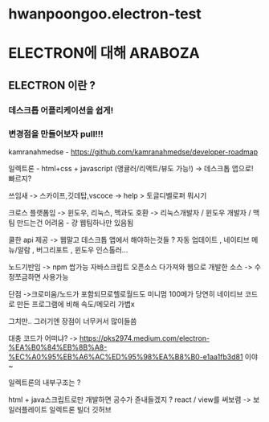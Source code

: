 # hwanpoongoo.electron-test

# ELECTRON에 대해 ARABOZA

## ELECTRON 이란 ?
### 데스크톱 어플리케이션을 쉽게!
### 변경점을 만들어보자  pull!!!

kamranahmedse - https://github.com/kamranahmedse/developer-roadmap

일렉트론 - html+css + javascript (앵귤러/리액트/뷰도 가능!) -> 데스크톱 앱으로! 빠르지?


쓰임새 -> 스카이프,깃데탑,vscoce -> help > 토글디벨로퍼 뭐시기 

크로스 플랫폼임  -> 윈도우, 리눅스, 맥과도 호환 -> 리눅스개발자 / 윈도우 개발자 / 맥팀 만드는건 어려움 - 걍 웹팀하나만 있음됨




쿨한 api 제공 -> 웹말고 데스크톱 앱에서 해야하는것들 ?
자동 업데이트 , 
네이티브 메뉴/알람 , 
버그리포트 ,
윈도우 인스톨러...


노드기반임 -> npm 쌉가능 자바스크립트 오픈소스 다가져와
웹으로 개발한 소스 -> 수정쪼금하면 사용가능


단점 ->크로미움/노드가 포함되므로헬로월드도 미니멈 100메가
당연히 네이티브 코드로 만든 프로그램에 비해 속도/메모리 가볍x

그치만.. 그러기엔 장점이 너무커서 많이들씀

대충 코드가 어떠냐? -> https://pks2974.medium.com/electron-%EA%B0%84%EB%8B%A8-%EC%A0%95%EB%A6%AC%ED%95%98%EA%B8%B0-e1aa1fb3d81
이야~

일렉트론의 내부구조는 ?



html + java스크립트로만 개발하면 공수가 쥰내들겠지 ?
react / view를 써보렴 -> 보일러플레이트
일렉트론 빌더
깃허브
